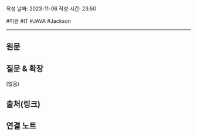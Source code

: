 작성 날짜: 2023-11-06
작성 시간: 23:50

#미완 #IT #JAVA #Jackson 

----
## 원문


## 질문 & 확장

(없음)

## 출처(링크)


## 연결 노트










